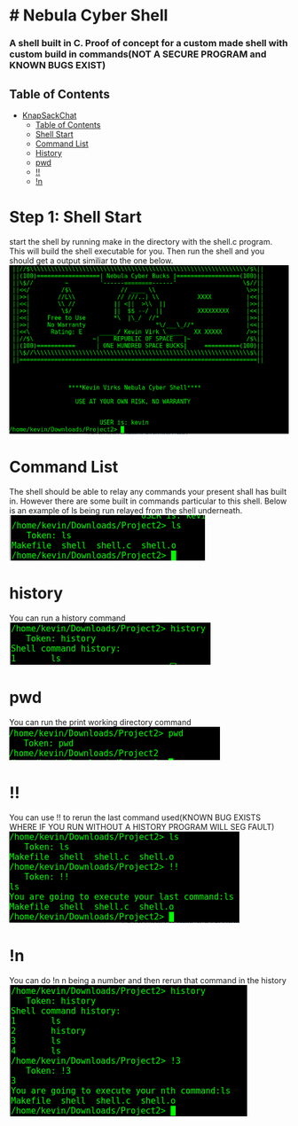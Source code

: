 # # Nebula Cyber Shell
### A shell built in C. Proof of concept for a custom made shell with custom build in commands(NOT A SECURE PROGRAM and KNOWN BUGS EXIST)

## Table of Contents
   * [KnapSackChat](#nebula-cyber-shell)
      * [Table of Contents](#table-of-contents)
      * [Shell Start](#step-1-sshell-start)
      * [Command List](#command-list)
      * [History](#history)
      * [pwd](#pwd)
      * [!!](#!!)
      * [!n](#!n)

  
      
# Step 1: Shell Start
start the shell by running make in the directory with the shell.c program. This will build the shell executable for you. Then run the shell and you should get a output similiar to the one below.
![makeRun](Images/makeRun.png)

# Command List
The shell should be able to relay any commands your present shall has built in. However there are some built in commands particular to this shell. Below is an example of ls being run relayed from the shell underneath.
![lsRun](Images/lsRun.png)
  # history
  You can run a history command
  </br>
  ![historyRun](Images/historyRun.png)
  # pwd
  You can run the print working directory command
  </br>
  ![pwdRun](Images/pwdRun.png)
  # !!
  You can use !! to rerun the last command used(KNOWN BUG EXISTS WHERE IF YOU RUN WITHOUT A HISTORY PROGRAM WILL SEG FAULT)
  </br>
  ![bangbangRun](Images/bangbangRun.png)
  # !n
  You can do !n n being a number and then rerun that command in the history
  </br>
  ![bangNRun](Images/bangNRun.png)
